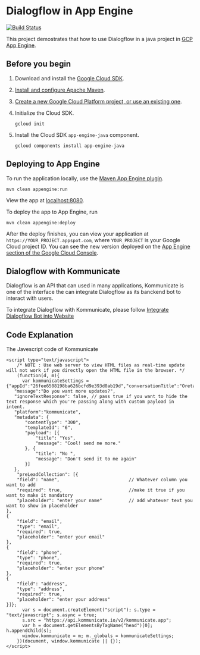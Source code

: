 # Dialogflow in App Engine

[![Build
Status](https://travis-ci.org/GoogleCloudPlatform/appengine-try-java.svg?branch=master)](https://travis-ci.org/GoogleCloudPlatform/appengine-try-java)

This project demostrates that how to use Dialogflow in a java project in 
[GCP App Engine](https://cloud.google.com/appengine/docs/java/).

## Before you begin

1.  Download and install the [Google Cloud
    SDK](https://cloud.google.com/sdk/docs/).
1.  [Install and configure Apache Maven](http://maven.apache.org/index.html).
1.  [Create a new Google Cloud Platform project, or use an existing
		one](https://console.cloud.google.com/project).
1.  Initialize the Cloud SDK.

        gcloud init

1.  Install the Cloud SDK `app-engine-java` component.

        gcloud components install app-engine-java

## Deploying to App Engine

To run the application locally, use the [Maven App Engine
plugin](https://cloud.google.com/appengine/docs/java/tools/using-maven).

    mvn clean appengine:run

View the app at [localhost:8080](http://localhost:8080).

To deploy the app to App Engine, run

    mvn clean appengine:deploy

After the deploy finishes, you can view your application at
`https://YOUR_PROJECT.appspot.com`, where `YOUR_PROJECT` is your Google Cloud
project ID. You can see the new version deployed on the [App Engine section of
the Google Cloud Console](https://console.cloud.google.com/appengine/versions).

## Dialogflow with Kommunicate 

Dialogflow is an API that can used in many applications, Kommunicate is one of the interface the can integrate Dialogflow as its banckend bot to interact with users.

To integrate Dialogflow with Kommunicate, please follow [Integrate Dialogflow Bot into Website](https://www.kommunicate.io/blog/how-to-integrate-bot-using-dialogflow-in-kommunicate-1ac32911a7d0/)


## Code Explanation

The Javescript code of Kommunicate
```
<script type="text/javascript">
    /* NOTE : Use web server to view HTML files as real-time update will not work if you directly open the HTML file in the browser. */
    (function(d, m){
      var kommunicateSettings = {"appId":"26fee6508198ba626bcfd9e393d0ab19d","conversationTitle":"OretaBot", 
   "message":"Do you want more updates?",
   "ignoreTextResponse": false, // pass true if you want to hide the text response which you're passing along with custom payload in intent. 
   "platform":"kommunicate",
   "metadata": {
       "contentType": "300",
       "templateId": "6",
       "payload": [{
           "title": "Yes",
           "message": "Cool! send me more."
       }, {
           "title": "No ",
           "message": "Don't send it to me again"
       }]
   },
    "preLeadCollection": [{
    "field": "name",                          // Whatever column you want to add
    "required": true,                         //make it true if you want to make it mandatory
    "placeholder": "enter your name"          // add whatever text you want to show in placeholder
},
{
    "field": "email",
    "type": "email",
    "required": true,
    "placeholder": "enter your email"
}, 
{
    "field": "phone",
    "type": "phone",
    "required": true,
    "placeholder": "enter your phone"
},
{
    "field": "address",
    "type": "address",
    "required": true,
    "placeholder": "enter your address"
}]};
      var s = document.createElement("script"); s.type = "text/javascript"; s.async = true;
      s.src = "https://api.kommunicate.io/v2/kommunicate.app";
      var h = document.getElementsByTagName("head")[0]; h.appendChild(s);
      window.kommunicate = m; m._globals = kommunicateSettings;
    })(document, window.kommunicate || {});
</script>
```




